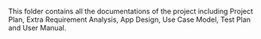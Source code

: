 This folder contains all the documentations of the project including Project Plan, Extra Requirement Analysis, App Design, Use Case Model, Test Plan and User Manual.
